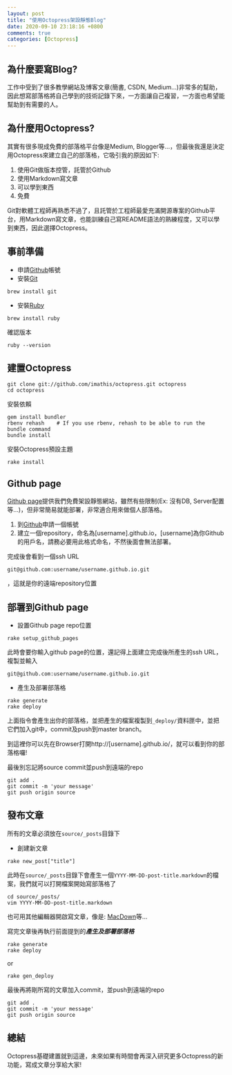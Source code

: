 ```yaml
---
layout: post
title: "使用Octopress架設靜態Blog"
date: 2020-09-10 23:18:16 +0800
comments: true
categories: [Octopress] 
---
```


## 為什麼要寫Blog?
工作中受到了很多教學網站及博客文章(簡書, CSDN, Medium...)非常多的幫助，因此想寫部落格將自己學到的技術記錄下來，一方面讓自己複習，一方面也希望能幫助到有需要的人。

## 為什麼用Octopress?
其實有很多現成免費的部落格平台像是Medium, Blogger等...，但最後我還是決定用Octopress來建立自己的部落格，它吸引我的原因如下:

1. 使用Git做版本控管，託管於Github
2. 使用Markdown寫文章
3. 可以學到東西
4. 免費

Git對軟體工程師再熟悉不過了，且託管於工程師最愛充滿開源專案的Github平台，用Markdown寫文章，也能訓練自己寫README語法的熟練程度，又可以學到東西，因此選擇Octopress。

## 事前準備

- 申請[Github](https://github.com)帳號
- 安裝[Git](https://git-scm.com) 

```
brew install git
```
- 安裝[Ruby](https://www.ruby-lang.org/zh_tw/documentation/installation/)

```
brew install ruby
```
確認版本

```
ruby --version
```

## 建置Octopress
```
git clone git://github.com/imathis/octopress.git octopress
cd octopress
```
安裝依賴

```
gem install bundler
rbenv rehash    # If you use rbenv, rehash to be able to run the bundle command
bundle install
```
安裝Octopress預設主題

```
rake install
```
## Github page
[Github page](https://pages.github.com)提供我們免費架設靜態網站，雖然有些限制(Ex: 沒有DB, Server配置等...)，但非常簡易就能部署，非常適合用來做個人部落格。

1. 到[Github](https://github.com)申請一個帳號
2. 建立一個repository，命名為[username].github.io，[username]為你Github的用戶名，請務必要用此格式命名，不然後面會無法部署。

完成後會看到一個ssh URL
```
git@github.com:username/username.github.io.git
```
，這就是你的遠端repository位置

## 部署到Github page

- 設置Github page repo位置

```
rake setup_github_pages
```

此時會要你輸入github page的位置，還記得上面建立完成後所產生的ssh URL，複製並輸入

```
git@github.com:username/username.github.io.git
```
- 產生及部署部落格

```
rake generate
rake deploy
```

上面指令會產生出你的部落格，並把產生的檔案複製到```_deploy/```資料匣中，並把它們加入git中，commit及push到master branch。

到這裡你可以先在Browser打開http://[username].github.io/，就可以看到你的部落格囉!

最後別忘記將source commit並push到遠端的repo

```
git add .
git commit -m 'your message'
git push origin source
```

## 發布文章

所有的文章必須放在```source/_posts```目錄下

- 創建新文章

```
rake new_post["title"]
```

此時在```source/_posts```目錄下會產生一個```YYYY-MM-DD-post-title.markdown```的檔案，我們就可以打開檔案開始寫部落格了

```
cd source/_posts/
vim YYYY-MM-DD-post-title.markdown
```

也可用其他編輯器開啟寫文章，像是: [MacDown](https://macdown.uranusjr.com)等...

寫完文章後再執行前面提到的***產生及部署部落格***

```
rake generate
rake deploy
```

or 

```
rake gen_deploy
```

最後再將剛所寫的文章加入commit，並push到遠端的repo

```
git add .
git commit -m 'your message'
git push origin source
```

## 總結
Octopress基礎建置就到這邊，未來如果有時間會再深入研究更多Octopress的新功能，寫成文章分享給大家!
